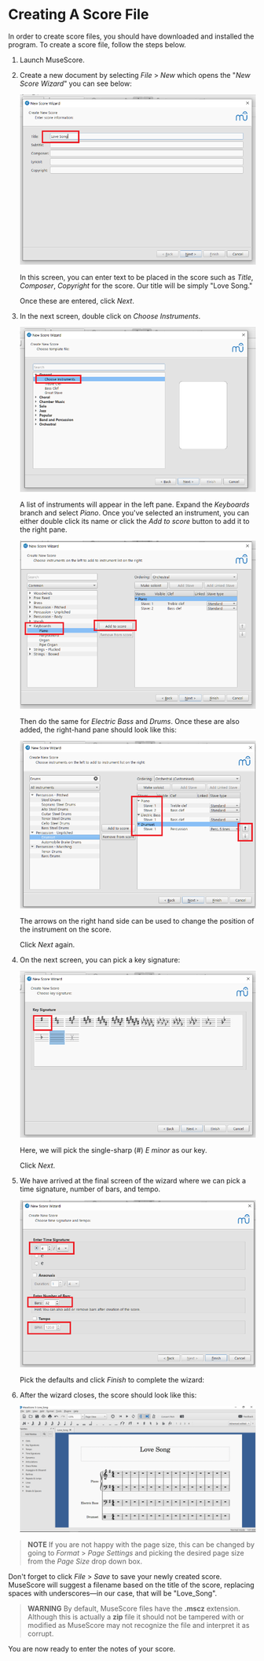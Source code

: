 # Creating A Score File

In order to create score files, you should have downloaded and installed the program. To create a score file, follow the steps below.

1. Launch MuseScore.
2. Create a new document by selecting _File_ > _New_ which opens the "_New Score Wizard_" you can see below:

   ![New Score wizard](pictures/new-score-wizard.png)

   In this screen, you can enter text to be placed in the score such as _Title_, _Composer_, _Copyright_ for the score. Our title will be simply "Love Song."

   Once these are entered, click _Next_.

3. In the next screen, double click on _Choose Instruments_.

   ![Choose instruments](pictures/choose-instruments.png)

   A list of instruments will appear in the left pane. Expand the _Keyboards_ branch and select _Piano_. Once you've selected an instrument, you can either double click its name or click the _Add to score_ button to add it to the right pane.

   ![Add keyboards to instruments](pictures/keyboards-piano.png)

   Then do the same for _Electric Bass_ and _Drums_. Once these are also added, the right-hand pane should look like this:

   ![Selected instruments](pictures/selected-instruments.png)

   The arrows on the right hand side can be used to change the position of the instrument on the score.

   Click _Next_ again.

4. On the next screen, you can pick a key signature:

   ![Choose key signature](pictures/choose-key-signature.png)

   Here, we will pick the single-sharp (#) _E minor_ as our key.

   Click _Next_.

5. We have arrived at the final screen of the wizard where we can pick a time signature, number of bars, and tempo.

   ![Chose time signature and tempo](pictures/choose-time-signature-and-tempo.png)

   Pick the defaults and click _Finish_ to complete the wizard:

6. After the wizard closes, the score should look like this:

   ![Created score](pictures/created-score.png)

> __NOTE__
> If you are not happy with the page size, this can be changed by going to _Format_ > _Page Settings_ and picking the desired page size from the _Page Size_ drop down box.

Don't forget to click _File_ > _Save_ to save your newly created score. MuseScore will suggest a filename based on the title of the score, replacing spaces with underscores&mdash;in our case, that will be "Love_Song".

> __WARNING__
> By default, MuseScore files have the __.mscz__ extension. Although this is actually a __zip__ file it should not be tampered with or modified as MuseScore may not recognize the file and interpret it as corrupt.

You are now ready to enter the notes of your score.
